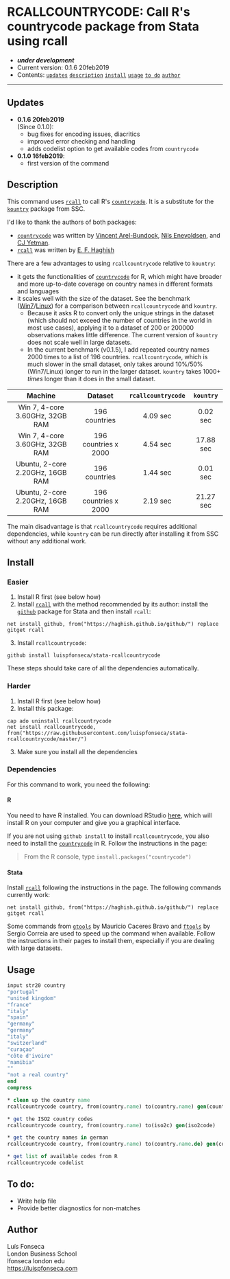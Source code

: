 # RCALLCOUNTRYCODE: Call R's countrycode package from Stata using rcall
- ***under development*** 
- Current version: 0.1.6 20feb2019
- Contents: [`updates`](#updates) [`description`](#description) [`install`](#install) [`usage`](#usage) [`to do`](#to-do) [`author`](#author)

-----------

## Updates
* **0.1.6 20feb2019**  
(Since 0.1.0):
	- bug fixes for encoding issues, diacritics
	- improved error checking and handling
	- adds codelist option to get available codes from `countrycode`
* **0.1.0 16feb2019**:
	- first version of the command

## Description
This command uses [`rcall`](https://github.com/haghish/rcall) to call R's [`countrycode`](https://github.com/vincentarelbundock/countrycode). It is a substitute for the [`kountry`](http://fmwww.bc.edu/repec/bocode/k/kountry.html) package from SSC.

I'd like to thank the authors of both packages:
* [`countrycode`](https://github.com/vincentarelbundock/countrycode) was written by [Vincent Arel-Bundock](http://arelbundock.com/), [Nils Enevoldsen](https://nilsenevoldsen.com/), and [CJ Yetman](cjyetman.com).
* [`rcall`](https://github.com/haghish) was written by [E. F. Haghish](http://www.haghish.com/)

There are a few advantages to using `rcallcountrycode` relative to `kountry`:

* it gets the functionalities of [`countrycode`](https://github.com/vincentarelbundock/countrycode) for R, which might have broader and more up-to-date coverage on country names in different formats and languages
* it scales well with the size of the dataset. See the benchmark ([Win7](benchmark/benchmark.log)/[Linux](benchmark/benchmark_linux.log)) for a comparison between `rcallcountrycode` and `kountry`. 
	* Because it asks R to convert only the unique strings in the dataset (which should not exceed the number of countries in the world in most use cases), applying it to a dataset of 200 or 200000 observations makes little difference. The current version of `kountry` does not scale well in large datasets. 
	* In the current benchmark (v0.1.5), I add repeated country names 2000 times to a list of 196 countries.  `rcallcountrycode`, which is much slower in the small dataset, only takes around 10%/50% (Win7/Linux) longer to run in the larger dataset. `kountry` takes 1000+ *times* longer than it does in the small dataset. 

|              Machine             |        Dataset       | `rcallcountrycode` | `kountry` |
|:--------------------------------:|:--------------------:|:------------------:|:---------:|
|  Win 7, 4-core 3.60GHz, 32GB RAM |     196 countries    |      4.09 sec      |  0.02 sec |
|  Win 7, 4-core 3.60GHz, 32GB RAM | 196 countries x 2000 |      4.54 sec      | 17.88 sec |
| Ubuntu, 2-core 2.20GHz, 16GB RAM |     196 countries    |      1.44 sec      |  0.01 sec |
| Ubuntu, 2-core 2.20GHz, 16GB RAM | 196 countries x 2000 |      2.19 sec      | 21.27 sec |

The main disadvantage is that `rcallcountrycode` requires additional dependencies, while `kountry` can be run directly after installing it from SSC without any additional work.

## Install

### Easier
1. Install R first (see below how)
2. Install [`rcall`](https://github.com/haghish/rcall) with the method recommended by its author: install the [`github`](https://github.com/haghish/github) package for Stata and then install `rcall`:
```
net install github, from("https://haghish.github.io/github/") replace
gitget rcall
```
3. Install `rcallcountrycode`:
```
github install luispfonseca/stata-rcallcountrycode
```
These steps should take care of all the dependencies automatically.

### Harder
1. Install R first (see below how)
2. Install this package:
```
cap ado uninstall rcallcountrycode
net install rcallcountrycode, from("https://raw.githubusercontent.com/luispfonseca/stata-rcallcountrycode/master/")
```
3. Make sure you install all the dependencies

### Dependencies
For this command to work, you need the following:

#### R
You need to have R installed. You can download RStudio [here](https://www.rstudio.com/products/rstudio/download/), which will install R on your computer and give you a graphical interface. 

If you are not using `github install` to install `rcallcountrycode`, you also need to install the [`countrycode`](https://github.com/vincentarelbundock/countrycode) in R. Follow the instructions in the page:

> From the R console, type `install.packages("countrycode")`

#### Stata
Install [`rcall`](https://github.com/haghish/rcall) following the instructions in the page. The following commands currently work:
```
net install github, from("https://haghish.github.io/github/") replace
gitget rcall
```

Some commands from [`gtools`](https://github.com/mcaceresb/stata-gtools) by Mauricio Caceres Bravo and [`ftools`](https://github.com/sergiocorreia/ftools) by Sergio Correia are used to speed up the command when available. Follow the instructions in their pages to install them, especially if you are dealing with large datasets.

## Usage
``` stata
input str20 country
"portugal"
"united kingdom"
"france"
"italy"
"spain"
"germany"
"germany"
"italy"
"switzerland"
"curaçao"
"côte d'ivoire"
"namibia"
""
"not a real country"
end
compress

* clean up the country name
rcallcountrycode country, from(country.name) to(country.name) gen(countryname_en) marker

* get the ISO2 country codes
rcallcountrycode country, from(country.name) to(iso2c) gen(iso2code)

* get the country names in german
rcallcountrycode country, from(country.name) to(country.name.de) gen(countryname_de)

* get list of available codes from R
rcallcountrycode codelist
```

## To do:
* Write help file
* Provide better diagnostics for non-matches

## Author
Luís Fonseca
<br>London Business School
<br>lfonseca london edu
<br>https://luispfonseca.com

